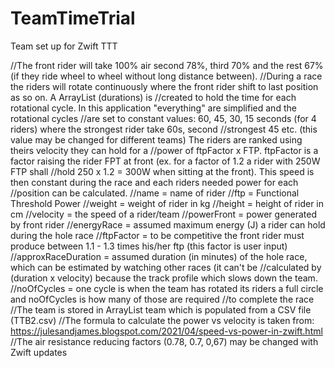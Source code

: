 # TeamTimeTrial
Team set up for Zwift TTT

//The front rider will take 100% air second 78%, third 70% and the rest 67% (if they ride wheel to wheel without long distance between).
//During a race the riders will rotate continuously where the front rider shift to last position as so on. A ArrayList (durations) is
//created to hold the time for each rotational cycle. In this application "everything" are simplified and the rotational cycles
//are set to constant values: 60, 45, 30, 15 seconds (for 4 riders) where the strongest rider take 60s, second
//strongest 45 etc. (this value may be changed for different teams) The riders are ranked using theirs velocity they can hold for a 
//power of ftpFactor x FTP. ftpFactor is a factor raising the rider FPT at front (ex. for a factor of 1.2 a rider with 250W FTP shall
//hold 250 x 1.2 = 300W when sitting at the front). This speed is then constant during the race and each riders needed power for each
//position can be calculated.
//name = name of rider
//ftp = Functional Threshold Power
//weight = weight of rider in kg
//height = height of rider in cm
//velocity = the speed of a rider/team
//powerFront = power generated by front rider
//energyRace = assumed maximum energy (J) a rider can hold during the hole race
//ftpFactor = to be competitive the front rider must produce between 1.1 - 1.3 times his/her ftp (this factor is user input)
//approxRaceDuration = assumed duration (in minutes) of the hole race, which can be estimated by watching other races (it can't be 
//calculated by (duration x velocity) because the track profile which slows down the team.
//noOfCycles = one cycle is when the team has rotated its riders a full circle and noOfCycles is how many of those are required
//to complete the race
//The team is stored in ArrayList team which is populated from a CSV file (TTB2.csv)
//The formula to calculate the power vs velocity is taken from: https://julesandjames.blogspot.com/2021/04/speed-vs-power-in-zwift.html
//The air resistance reducing factors (0.78, 0.7, 0,67) may be changed with Zwift updates
